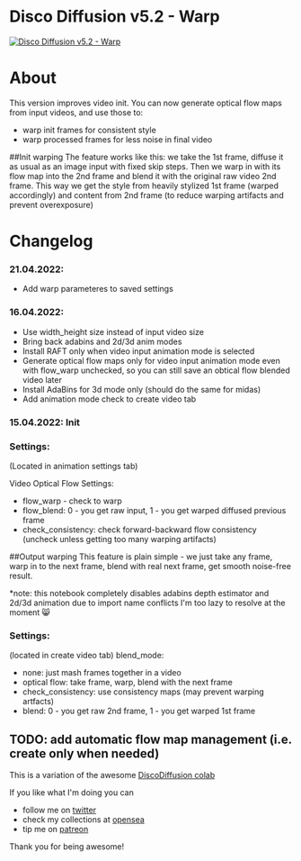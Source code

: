 # Disco Diffusion v5.2 - Warp

[![Disco Diffusion v5.2 - Warp](https://colab.research.google.com/assets/colab-badge.svg)](https://colab.research.google.com/github/Sxela/DiscoDiffusion-Warp/blob/main/Disco_Diffusion_v5_2_Warp.ipynb)

# About
This version improves video init. You can now generate optical flow maps from input videos, and use those to:
- warp init frames for consistent style 
- warp processed frames for less noise in final video

##Init warping
The feature works like this: we take the 1st frame, diffuse it as usual as an image input with fixed skip steps. Then we warp in with its flow map into the 2nd frame and blend it with the original raw video 2nd frame. This way we get the style from heavily stylized 1st frame (warped accordingly) and content from 2nd frame (to reduce warping artifacts and prevent overexposure)

# Changelog

### 21.04.2022: 
- Add warp parameteres to saved settings
### 16.04.2022:
- Use width_height size instead of input video size
- Bring back adabins and 2d/3d anim modes
- Install RAFT only when video input animation mode is selected
- Generate optical flow maps only for video input animation mode even with flow_warp unchecked, so you can still save an obtical flow blended video later
- Install AdaBins for 3d mode only (should do the same for midas)
- Add animation mode check to create video tab 
### 15.04.2022: Init


### Settings: 
(Located in animation settings tab)

Video Optical Flow Settings:
- flow_warp - check to warp
- flow_blend: 0 - you get raw input, 1 - you get warped diffused previous frame 
- check_consistency: check forward-backward flow consistency (uncheck unless getting too many warping artifacts)

##Output warping
This feature is plain simple - we just take any frame, warp in to the next frame, blend with real next frame, get smooth noise-free result.

*note: this notebook completely disables adabins depth estimator and 2d/3d animation due to import name conflicts I'm too lazy to resolve at the moment 😸

### Settings: 
(located in create video tab)
blend_mode: 
- none: just mash frames together in a video
- optical flow: take frame, warp, blend with the next frame
- check_consistency: use consistency maps (may prevent warping artfacts)
- blend: 0 - you get raw 2nd frame, 1 - you get warped 1st frame

## TODO: add automatic flow map management (i.e. create only when needed)

This is a variation of the awesome [DiscoDiffusion colab](https://colab.research.google.com/github/alembics/disco-diffusion/blob/main/Disco_Diffusion.ipynb#scrollTo=Changelog)

If you like what I'm doing you can
- follow me on [twitter](https://twitter.com/devdef)
- check my collections at [opensea](https://opensea.io/collection/ai-scrapers)
- tip me on [patreon](https://www.patreon.com/sxela) 

Thank you for being awesome!
